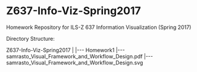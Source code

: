# Z637-Info-Viz-Spring2017
Homework Repository for ILS-Z 637 Information Visualization (Spring 2017) 

Directory Structure: 

Z637-Info-Viz-Spring2017
  |
  |--- Homework1
        |--- samrasto_Visual_Framework_and_Workflow_Design.pdf
        |--- samrasto_Visual_Framework_and_Workflow_Design.svg
